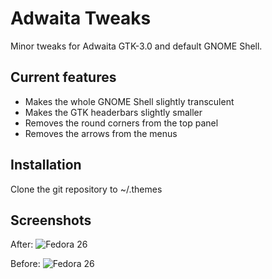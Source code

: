 # Adwaita Tweaks
Minor tweaks for Adwaita GTK-3.0 and default GNOME Shell. 

## Current features
- Makes the whole GNOME Shell slightly transculent
- Makes the GTK headerbars slightly smaller
- Removes the round corners from the top panel
- Removes the arrows from the menus

## Installation
Clone the git repository to ~/.themes

## Screenshots

After:
![Fedora 26](http://i.imgur.com/auxe9Yz.jpg)

Before:
![Fedora 26](http://i.imgur.com/3oPMELC.jpg)
